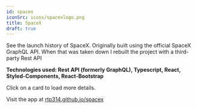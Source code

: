 ```yaml
---
id: spacex
iconSrc: icons/spacexlogo.png
title: SpaceX
draft: true
---
```


See the launch history of SpaceX. Originally built using the official SpaceX GraphQL API. When that was taken down I rebuilt the project with a third-party Rest API

**Technologies used: Rest API (formerly GraphQL), Typescript, React, Styled-Components, React-Bootstrap**

Click on a card to load more details.

Visit the app at <a href="./spacex" target="_blank">rtp314.github.io/spacex</a>
